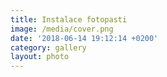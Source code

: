 ```yaml
---
title: Instalace fotopasti
image: /media/cover.png
date: '2018-06-14 19:12:14 +0200'
category: gallery
layout: photo
---
```


